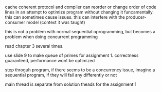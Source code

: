 cache coherent protocol and compiler can reorder or change order of code lines in an attempt to optimize program without changing it funcamentally. this can sometimes cause issues. this can interfere with the producer-consumer model (context it was taught)

this is not a problem with normal sequential oprogramming, but becomes a problem when doing concurrent programming

read chapter 3 several times. 

use slide 9 to make queue of primes for assignment 1. correctness guaranteed, performance wont be optimized 

step throguh program, if there seems to be a concurrency issue, imagine a sequential program, if they will fail any differently or not

main thread is separate from solution theads for the assignment 1